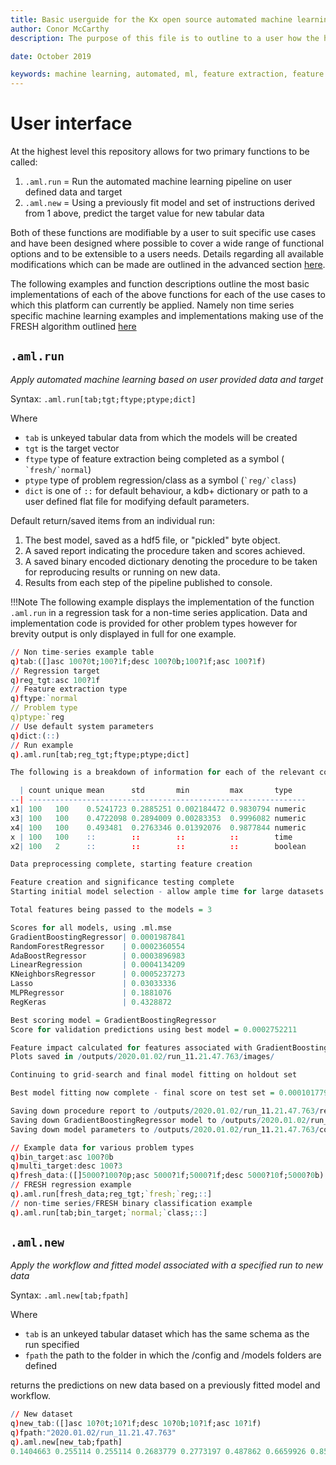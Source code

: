 ```yaml
---
title: Basic userguide for the Kx open source automated machine learning offering.
author: Conor McCarthy
description: The purpose of this file is to outline to a user how the highest level callable functions within the repository are to be used and what is acceptable as input for the each function. This will also outline some areas where users should be careful applying this functionality.

date: October 2019

keywords: machine learning, automated, ml, feature extraction, feature selection, data cleansing
---
```

# User interface

At the highest level this repository allows for two primary functions to be called:

1. `.aml.run` = Run the automated machine learning pipeline on user defined data and target
2. `.aml.new` = Using a previously fit model and set of instructions derived from 1 above, predict the target value for new tabular data

Both of these functions are modifiable by a user to suit specific use cases and have been designed where possible to cover a wide range of functional options and to be extensible to a users needs. Details regarding all available modifications which can be made are outlined in the advanced section [here](../adv/params).

The following examples and function descriptions outline the most basic implementations of each of the above functions for each of the use cases to which this platform can currently be applied. Namely non time series specific machine learning examples and implementations making use of the FRESH algorithm outlined [here](../../toolkit/fresh)

## `.aml.run`

_Apply automated machine learning based on user provided data and target_

Syntax: `.aml.run[tab;tgt;ftype;ptype;dict]`

Where

-   `tab` is unkeyed tabular data from which the models will be created
-   `tgt` is the target vector
-   `ftype` type of feature extraction being completed as a symbol (``` `fresh/`normal```)
-   `ptype` type of problem regression/class as a symbol (``` `reg/`class ```)
-   `dict` is one of `::` for default behaviour, a kdb+ dictionary or path to a user defined flat file for modifying default parameters.

Default return/saved items from an individual run:

1. The best model, saved as a hdf5 file, or "pickled" byte object.
2. A saved report indicating the procedure taken and scores achieved.
3. A saved binary encoded dictionary denoting the procedure to be taken for reproducing results or running on new data.
4. Results from each step of the pipeline published to console.

!!!Note
	The following example displays the implementation of the function `.aml.run` in a regression task for a non-time series application. Data and implementation code is provided for other problem types however for brevity output is only displayed in full for one example.

```q
// Non time-series example table
q)tab:([]asc 100?0t;100?1f;desc 100?0b;100?1f;asc 100?1f)
// Regression target
q)reg_tgt:asc 100?1f
// Feature extraction type
q)ftype:`normal
// Problem type
q)ptype:`reg
// Use default system parameters
q)dict:(::)
// Run example
q).aml.run[tab;reg_tgt;ftype;ptype;dict]

The following is a breakdown of information for each of the relevant columns in the dataset

  | count unique mean      std       min         max       type   
--| --------------------------------------------------------------
x1| 100   100    0.5241723 0.2885251 0.002184472 0.9830794 numeric
x3| 100   100    0.4722098 0.2894009 0.00283353  0.9996082 numeric
x4| 100   100    0.493481  0.2763346 0.01392076  0.9877844 numeric
x | 100   100    ::        ::        ::          ::        time   
x2| 100   2      ::        ::        ::          ::        boolean

Data preprocessing complete, starting feature creation

Feature creation and significance testing complete
Starting initial model selection - allow ample time for large datasets

Total features being passed to the models = 3

Scores for all models, using .ml.mse
GradientBoostingRegressor| 0.0001987841
RandomForestRegressor    | 0.0002360554
AdaBoostRegressor        | 0.0003896983
LinearRegression         | 0.0004134209
KNeighborsRegressor      | 0.0005237273
Lasso                    | 0.03033336
MLPRegressor             | 0.1881076
RegKeras                 | 0.4328872

Best scoring model = GradientBoostingRegressor
Score for validation predictions using best model = 0.0002752211

Feature impact calculated for features associated with GradientBoostingRegressor model
Plots saved in /outputs/2020.01.02/run_11.21.47.763/images/

Continuing to grid-search and final model fitting on holdout set

Best model fitting now complete - final score on test set = 0.0001017797

Saving down procedure report to /outputs/2020.01.02/run_11.21.47.763/report/
Saving down GradientBoostingRegressor model to /outputs/2020.01.02/run_11.21.47.763/models/
Saving down model parameters to /outputs/2020.01.02/run_11.21.47.763/config/

// Example data for various problem types
q)bin_target:asc 100?0b
q)multi_target:desc 100?3
q)fresh_data:([]5000?100?0p;asc 5000?1f;5000?1f;desc 5000?10f;5000?0b)
// FRESH regression example
q).aml.run[fresh_data;reg_tgt;`fresh;`reg;::]
// non-time series/FRESH binary classification example
q).aml.run[tab;bin_target;`normal;`class;::]
```

## `.aml.new`

_Apply the workflow and fitted model associated with a specified run to new data_

Syntax: `.aml.new[tab;fpath]`

Where

-   `tab` is an unkeyed tabular dataset which has the same schema as the run specified
-   `fpath` the path to the folder in which the /config and /models folders are defined

returns the predictions on new data based on a previously fitted model and workflow.

```q
// New dataset
q)new_tab:([]asc 10?0t;10?1f;desc 10?0b;10?1f;asc 10?1f)
q)fpath:"2020.01.02/run_11.21.47.763"
q).aml.new[new_tab;fpath]
0.1404663 0.255114 0.255114 0.2683779 0.2773197 0.487862 0.6659926 0.8547356 ..
```

